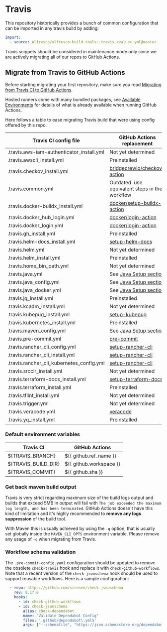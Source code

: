# Travis

This repository historically provides a bunch of common configuration that can be imported in
any travis build by adding:

```yaml
import:
  - source: Alfresco/alfresco-build-tools:.travis.<value>.yml@master
```

Travis snippets should be considered in maintenance mode only since we are actively
migrating all of our repos to GitHub Actions.

## Migrate from Travis to GitHub Actions

Before starting migrating your first repository, make sure you read [Migrating from Travis CI to GitHub Actions](https://docs.github.com/en/actions/migrating-to-github-actions/migrating-from-travis-ci-to-github-actions).

Hosted runners come with many bundled packages, see
[Available Environments](https://github.com/actions/virtual-environments#available-environments)
for details of what is already available when running GitHub Actions.

Here follows a table to ease migrating Travis build that were using config offered by this repo:

| Travis CI config file                     | GitHub Actions replacement                                                    |
|-------------------------------------------|-------------------------------------------------------------------------------|
| .travis.aws-iam-authenticator_install.yml | Not yet determined                                                            |
| .travis.awscli_install.yml                | Preinstalled                                                                  |
| .travis.checkov_install.yml               | [bridgecrewio/checkov-action](https://github.com/bridgecrewio/checkov-action) |
| .travis.common.yml                        | Outdated: use equivalent steps in the workflow                                |
| .travis.docker-buildx_install.yml         | [docker/setup-buildx-action](https://github.com/docker/setup-buildx-action)   |
| .travis.docker_hub_login.yml              | [docker/login-action](README.md#docker-login)                                 |
| .travis.docker_login.yml                  | [docker/login-action](README.md#docker-login)                                 |
| .travis.gh_install.yml                    | Preinstalled                                                                  |
| .travis.helm-docs_install.yml             | [setup-helm-docs](/.github/actions/setup-helm-docs/action.yml)                |
| .travis.helm.yml                          | Not yet determined                                                            |
| .travis.helm_install.yml                  | Preinstalled                                                                  |
| .travis.home_bin_path.yml                 | Not yet determined                                                            |
| .travis.java.yml                          | See [Java Setup section](README.md#setup-maven-build-options)                 |
| .travis.java_config.yml                   | See [Java Setup section](README.md#java-setup)                                |
| .travis.java_docker.yml                   | See [Java Setup section](README.md#setup-maven-build-options)                 |
| .travis.jq_install.yml                    | Preinstalled                                                                  |
| .travis.kcadm_install.yml                 | Not yet determined                                                            |
| .travis.kubepug_install.yml               | [setup-kubepug](/.github/actions/setup-kubepug/action.yml)                    |
| .travis.kubernetes_install.yml            | Preinstalled                                                                  |
| .travis.maven_config.yml                  | See [Java Setup section](README.md#java-setup)                                |
| .travis.pre-commit.yml                    | [pre-commit](/.github/actions/pre-commit)                                     |
| .travis.rancher_cli_config.yml            | [setup-rancher-cli](/.github/actions/setup-rancher-cli/action.yml)            |
| .travis.rancher_cli_install.yml           | [setup-rancher-cli](/.github/actions/setup-rancher-cli/action.yml)            |
| .travis.rancher_cli_kubernetes_config.yml | [setup-rancher-cli](/.github/actions/setup-rancher-cli/action.yml)            |
| .travis.srcclr_install.yml                | Not yet determined                                                            |
| .travis.terraform-docs_install.yml        | [setup-terraform-docs](/.github/actions/setup-terraform-docs/action.yml)      |
| .travis.terraform_install.yml             | Preinstalled                                                                  |
| .travis.tflint_install.yml                | Not yet determined                                                            |
| .travis.trigger.yml                       | Not yet determined                                                            |
| .travis.veracode.yml                      | [veracode](/.github/actions/veracode)                                         |
| .travis.yq_install.yml                    | Preinstalled                                                                  |

### Default environment variables

| Travis CI           | GitHub Actions          |
|---------------------|-------------------------|
| ${TRAVIS_BRANCH}    | ${{ github.ref_name }}  |
| ${TRAVIS_BUILD_DIR} | ${{ github.workspace }} |
| ${TRAVIS_COMMIT}    | ${{ github.sha }}       |

### Get back maven build output

Travis is very strict regarding maximum size of the build logs output and builds
that exceed 5MB in output will fail with `The job exceeded the maximum log
length, and has been terminated`. GitHub Actions doesn't have this kind of
limitation and it's highly recommended to **remove any logs suppression** of the
build tool.

With Maven this is usually achieved by using the `-q` option, that is usually
set globally inside the `MAVEN_CLI_OPTS` environment variable. Please remove any
usage of `-q` when migrating from Travis.

### Workflow schema validation

The `.pre-commit-config.yaml` configuration should be updated to remove the obsolete `check-travis` hook and replace it with `check-github-workflows`.
Note that a recent version of the `check-jsonschema` hook should be used to support reusable workflows.
Here is a sample configuration:

```yml
  - repo: https://github.com/sirosen/check-jsonschema
    rev: 0.17.0
    hooks:
      - id: check-github-workflows
      - id: check-jsonschema
        alias: check-dependabot
        name: "Validate Dependabot Config"
        files: '.github/dependabot\.yml$'
        args: ["--schemafile", "https://json.schemastore.org/dependabot-2.0.json"]
```
